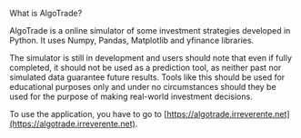 What is AlgoTrade?

AlgoTrade is a online simulator of some investment strategies developed in
Python. It uses Numpy, Pandas, Matplotlib and yfinance libraries.

The simulator is still in development and users should note that even if fully completed, it should not be used as a prediction tool, as neither past nor simulated data guarantee future results. Tools like this should be used for educational purposes only and under no circumstances should they be used for the purpose of making real-world investment decisions.

To use the application, you have to go to [https://algotrade.irreverente.net](https://algotrade.irreverente.net).
